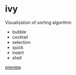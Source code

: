 # ivy
Visualization of sorting algorithm
- bubble
- cocktail
- selection
- quick
- insert
- shell

[preview](http://htmlpreview.github.io/?https://github.com/Aaron-Bird/ivy/blob/master/index.html)
